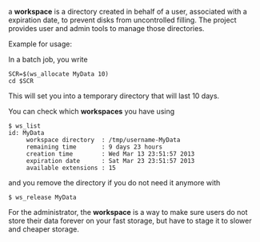 a **workspace** is a directory created in behalf of a user, associated with a expiration date, to prevent disks from uncontrolled filling.
The project provides user and admin tools to manage those directories.

Example for usage:

In a batch job, you write

```
SCR=$(ws_allocate MyData 10)
cd $SCR
```

This will set you into a temporary directory that will last 10 days.

You can check which **workspaces** you have using

```
$ ws_list 
id: MyData
     workspace directory  : /tmp/username-MyData
     remaining time       : 9 days 23 hours
     creation time        : Wed Mar 13 23:51:57 2013
     expiration date      : Sat Mar 23 23:51:57 2013
     available extensions : 15
```

and you remove the directory if you do not need it anymore with

```
$ ws_release MyData
```

For the administrator, the **workspace** is a way to make sure users do not store their data
forever on your fast storage, but have to stage it to slower and cheaper storage.